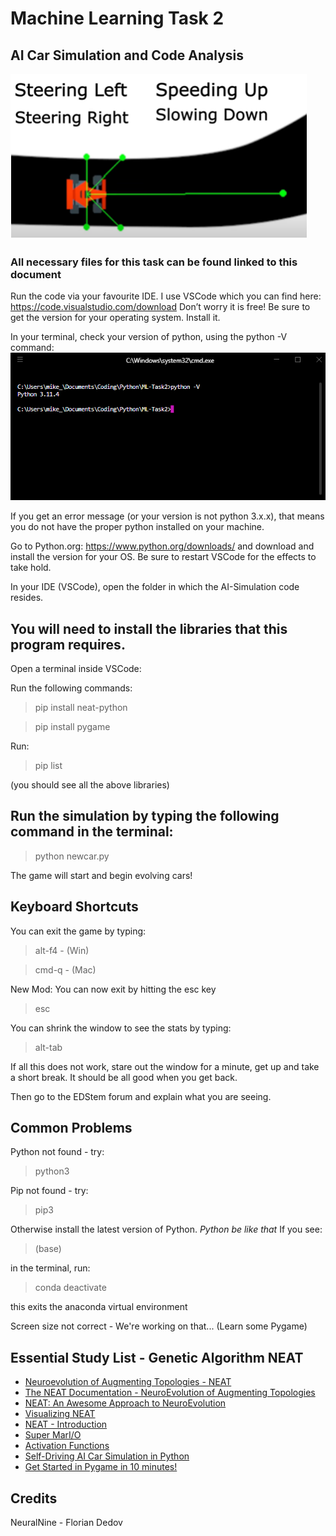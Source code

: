 # Machine Learning Task 2

## AI Car Simulation and Code Analysis

![car-sim](assets/ai-sim.png)

### All necessary files for this task can be found linked to this document

Run the code via your favourite IDE. I use VSCode which you can find here: https://code.visualstudio.com/download Don’t worry it is free! Be sure to get the version for your operating system. Install it.

In your terminal, check your version of python, using the python -V command:
![prompt](assets/python-V.png)

If you get an error message (or your version is not python 3.x.x), that means you do not have the proper python installed on your machine. 

Go to Python.org: https://www.python.org/downloads/ and download and install the version for your OS. Be sure to restart VSCode for the effects to take hold.

In your IDE (VSCode), open the folder in which the AI-Simulation code resides.  

## You will need to install the libraries that this program requires.

Open a terminal inside VSCode:

Run the following commands:

>pip install neat-python

>pip install pygame

Run:
>pip list

(you should see all the above libraries) 

## Run the simulation by typing the following command in the terminal: 

>python newcar.py

The game will start and begin evolving cars!

## Keyboard Shortcuts

You can exit the game by typing:
>alt-f4 - (Win)

>cmd-q - (Mac)

New Mod: You can now exit by hitting the esc key

>esc

You can shrink the window to see the stats by typing:
>alt-tab

If all this does not work, stare out the window for a minute, get up and take a short break. It should be all good when you get back.

Then go to the EDStem forum and explain what you are seeing.

## Common Problems

Python not found - try:
 >python3

Pip not found - try:
>pip3

Otherwise install the latest version of Python. 
*Python be like that*
If you see:
>(base)

in the terminal, run:

>conda deactivate

this exits the anaconda virtual environment

Screen size not correct - We're working on that... (Learn some Pygame)

## Essential Study List - Genetic Algorithm NEAT

- [Neuroevolution of Augmenting Topologies - NEAT](https://www.youtube.com/watch?v=b3D8jPmcw-g&t=635s)
- [The NEAT Documentation - NeuroEvolution of Augmenting Topologies](https://neat-python.readthedocs.io/en/latest/neat_overview.html)
- [NEAT: An Awesome Approach to NeuroEvolution](https://towardsdatascience.com/neat-an-awesome-approach-to-neuroevolution-3eca5cc7930f)
- [Visualizing NEAT](https://www.youtube.com/watch?v=j8oU0ksQ3Bc&t=2s)
- [NEAT - Introduction](https://www.youtube.com/watch?v=VMQOa4-rVxE)
- [Super MarI/O](https://www.youtube.com/watch?v=qv6UVOQ0F44&t=5s)
- [Activation Functions](https://www.v7labs.com/blog/neural-networks-activation-functions)
- [Self-Driving AI Car Simulation in Python](https://www.youtube.com/watch?v=Cy155O5R1Oo)
- [Get Started in Pygame in 10 minutes!](https://www.youtube.com/watch?v=y9VG3Pztok8)

## Credits

NeuralNine - Florian Dedov

